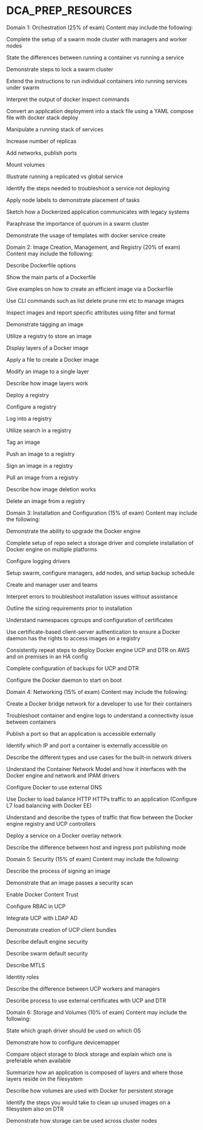 # DCA_PREP_RESOURCES

Domain 1: Orchestration (25% of exam)
Content may include the following:

Complete the setup of a swarm mode cluster with managers and worker nodes

State the differences between running a container vs running a service

Demonstrate steps to lock a swarm cluster

Extend the instructions to run individual containers into running services under swarm

Interpret the output of docker inspect commands

Convert an application deployment into a stack file using a YAML compose file with docker stack deploy

Manipulate a running stack of services

Increase number of replicas

Add networks, publish ports

Mount volumes

Illustrate running a replicated vs global service

Identify the steps needed to troubleshoot a service not deploying

Apply node labels to demonstrate placement of tasks

Sketch how a Dockerized application communicates with legacy systems

Paraphrase the importance of quorum in a swarm cluster

Demonstrate the usage of templates with docker service create




Domain 2: Image Creation, Management, and Registry (20% of exam)
Content may include the following:

Describe Dockerfile options

Show the main parts of a Dockerfile

Give examples on how to create an efficient image via a Dockerfile

Use CLI commands such as list delete prune rmi etc to manage images

Inspect images and report specific attributes using filter and format

Demonstrate tagging an image

Utilize a registry to store an image

Display layers of a Docker image

Apply a file to create a Docker image

Modify an image to a single layer

Describe how image layers work

Deploy a registry

Configure a registry

Log into a registry

Utilize search in a registry

Tag an image

Push an image to a registry

Sign an image in a registry

Pull an image from a registry

Describe how image deletion works

Delete an image from a registry




Domain 3: Installation and Configuration (15% of exam)
Content may include the following:

Demonstrate the ability to upgrade the Docker engine

Complete setup of repo select a storage driver and complete installation of Docker engine on multiple platforms

Configure logging drivers

Setup swarm, configure managers, add nodes, and setup backup schedule

Create and manager user and teams

Interpret errors to troubleshoot installation issues without assistance

Outline the sizing requirements prior to installation

Understand namespaces cgroups and configuration of certificates

Use certificate-based client-server authentication to ensure a Docker daemon has the rights to access images on a registry

Consistently repeat steps to deploy Docker engine UCP and DTR on AWS and on premises in an HA config

Complete configuration of backups for UCP and DTR

Configure the Docker daemon to start on boot




Domain 4: Networking (15% of exam)
Content may include the following:

Create a Docker bridge network for a developer to use for their containers

Troubleshoot container and engine logs to understand a connectivity issue between containers

Publish a port so that an application is accessible externally

Identify which IP and port a container is externally accessible on

Describe the different types and use cases for the built-in network drivers

Understand the Container Network Model and how it interfaces with the Docker engine and network and IPAM drivers

Configure Docker to use external DNS

Use Docker to load balance HTTP HTTPs traffic to an application (Configure L7 load balancing with Docker EE)

Understand and describe the types of traffic that flow between the Docker engine registry and UCP controllers

Deploy a service on a Docker overlay network

Describe the difference between host and ingress port publishing mode




Domain 5: Security (15% of exam)
Content may include the following:

Describe the process of signing an image

Demonstrate that an image passes a security scan

Enable Docker Content Trust

Configure RBAC in UCP

Integrate UCP with LDAP AD

Demonstrate creation of UCP client bundles

Describe default engine security

Describe swarm default security

Describe MTLS

Identity roles

Describe the difference between UCP workers and managers

Describe process to use external certificates with UCP and DTR




Domain 6: Storage and Volumes (10% of exam)
Content may include the following:

State which graph driver should be used on which OS

Demonstrate how to configure devicemapper

Compare object storage to block storage and explain which one is preferable when available

Summarize how an application is composed of layers and where those layers reside on the filesystem

Describe how volumes are used with Docker for persistent storage

Identify the steps you would take to clean up unused images on a filesystem also on DTR

Demonstrate how storage can be used across cluster nodes
